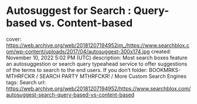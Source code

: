 # Autosuggest for Search : Query-based vs. Content-based

cover: https://web.archive.org/web/20181207194952im_/https://www.searchblox.com/wp-content/uploads/2017/04/autosuggest-300x174.jpg
created: November 10, 2022 5:02 PM (UTC)
description: Most search boxes feature an autosuggestion or search query typeahead service to offer suggestions of the terms to search to the end users. If you don’t
folder: BOOKMRKS-MTHRFCKR / SEARCH PARTY MTHRFCKR! / More Custom Search Engines
tags: Search
url: https://web.archive.org/web/20181207194952/https://www.searchblox.com/autosuggest-search-query-based-vs-content-based